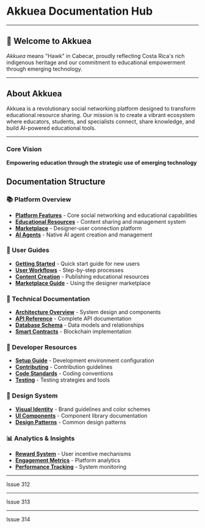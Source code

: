 # Akkuea Documentation Hub

---


## 🦅 Welcome to Akkuea
*Akkuea* means "Hawk" in Cabecar, proudly reflecting Costa Rica's rich indigenous heritage and our commitment to educational empowerment through emerging technology.

---


## About Akkuea

Akkuea is a revolutionary social networking platform designed to transform educational resource sharing. Our mission is to create a vibrant ecosystem where educators, students, and specialists connect, share knowledge, and build AI-powered educational tools.



---

### Core Vision

**Empowering education through the strategic use of emerging technology**

## Documentation Structure

### 📚 Platform Overview

- **[Platform Features](features/README.md)** - Core social networking and educational capabilities
- **[Educational Resources](educational-resources/README.md)** - Content sharing and management system
- **[Marketplace](marketplace/README.md)** - Designer-user connection platform
- **[AI Agents](ai-agents/README.md)** - Native AI agent creation and management

### 👥 User Guides

- **[Getting Started](guides/getting-started.md)** - Quick start guide for new users
- **[User Workflows](guides/user-workflows.md)** - Step-by-step processes
- **[Content Creation](guides/content-creation.md)** - Publishing educational resources
- **[Marketplace Guide](guides/marketplace-guide.md)** - Using the designer marketplace

### 🔧 Technical Documentation

- **[Architecture Overview](technical/architecture.md)** - System design and components
- **[API Reference](technical/api-reference.md)** - Complete API documentation
- **[Database Schema](technical/database-schema.md)** - Data models and relationships
- **[Smart Contracts](technical/smart-contracts.md)** - Blockchain implementation

### 🚀 Developer Resources

- **[Setup Guide](development/setup.md)** - Development environment configuration
- **[Contributing](development/contributing.md)** - Contribution guidelines
- **[Code Standards](development/code-standards.md)** - Coding conventions
- **[Testing](development/testing.md)** - Testing strategies and tools

### 🎨 Design System

- **[Visual Identity](design/visual-identity.md)** - Brand guidelines and color schemes
- **[UI Components](design/ui-components.md)** - Component library documentation
- **[Design Patterns](design/design-patterns.md)** - Common design patterns

### 📊 Analytics & Insights

- **[Reward System](analytics/reward-system.md)** - User incentive mechanisms
- **[Engagement Metrics](analytics/engagement-metrics.md)** - Platform analytics
- **[Performance Tracking](analytics/performance-tracking.md)** - System monitoring

---

Issue 312

<!-- Make the changes from issue number 312 here. Thank you for contributing to Akkuea! -->

---

Issue 313

<!-- Make the changes from issue number 313 here. Thank you for contributing to Akkuea! -->

---

Issue 314

<!-- Make the changes from issue number 314 here. Thank you for contributing to Akkuea! -->
